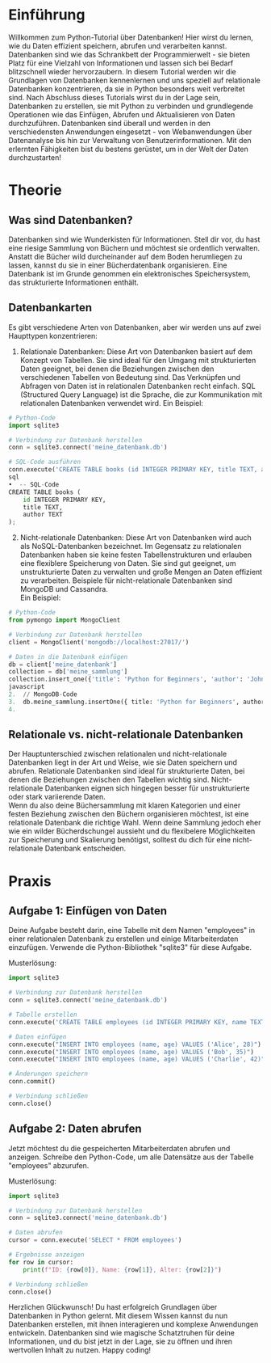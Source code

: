 # Einführung
Willkommen zum Python-Tutorial über Datenbanken! Hier wirst du lernen, wie du Daten effizient speichern, abrufen und verarbeiten kannst. Datenbanken sind wie das Schrankbett der Programmierwelt - sie bieten Platz für eine Vielzahl von Informationen und lassen sich bei Bedarf blitzschnell wieder hervorzaubern. In diesem Tutorial werden wir die Grundlagen von Datenbanken kennenlernen und uns speziell auf relationale Datenbanken konzentrieren, da sie in Python besonders weit verbreitet sind.
Nach Abschluss dieses Tutorials wirst du in der Lage sein, Datenbanken zu erstellen, sie mit Python zu verbinden und grundlegende Operationen wie das Einfügen, Abrufen und Aktualisieren von Daten durchzuführen. Datenbanken sind überall und werden in den verschiedensten Anwendungen eingesetzt - von Webanwendungen über Datenanalyse bis hin zur Verwaltung von Benutzerinformationen. Mit den erlernten Fähigkeiten bist du bestens gerüstet, um in der Welt der Daten durchzustarten!
# Theorie
## Was sind Datenbanken?
Datenbanken sind wie Wunderkisten für Informationen. Stell dir vor, du hast eine riesige Sammlung von Büchern und möchtest sie ordentlich verwalten. Anstatt die Bücher wild durcheinander auf dem Boden herumliegen zu lassen, kannst du sie in einer Bücherdatenbank organisieren. Eine Datenbank ist im Grunde genommen ein elektronisches Speichersystem, das strukturierte Informationen enthält.
## Datenbankarten
Es gibt verschiedene Arten von Datenbanken, aber wir werden uns auf zwei Haupttypen konzentrieren:
1.	Relationale Datenbanken: Diese Art von Datenbanken basiert auf dem Konzept von Tabellen. Sie sind ideal für den Umgang mit strukturierten Daten geeignet, bei denen die Beziehungen zwischen den verschiedenen Tabellen von Bedeutung sind. Das Verknüpfen und Abfragen von Daten ist in relationalen Datenbanken recht einfach. SQL (Structured Query Language) ist die Sprache, die zur Kommunikation mit relationalen Datenbanken verwendet wird.
Ein Beispiel:
```python
# Python-Code
import sqlite3

# Verbindung zur Datenbank herstellen
conn = sqlite3.connect('meine_datenbank.db')

# SQL-Code ausführen
conn.execute('CREATE TABLE books (id INTEGER PRIMARY KEY, title TEXT, author TEXT)')
sql
•  -- SQL-Code
CREATE TABLE books (
    id INTEGER PRIMARY KEY,
    title TEXT,
    author TEXT
);
```
2.  Nicht-relationale Datenbanken: Diese Art von Datenbanken wird auch als NoSQL-Datenbanken bezeichnet. Im Gegensatz zu relationalen Datenbanken haben sie keine festen Tabellenstrukturen und erlauben eine flexiblere Speicherung von Daten. Sie sind gut geeignet, um unstrukturierte Daten zu verwalten und große Mengen an Daten effizient zu verarbeiten. Beispiele für nicht-relationale Datenbanken sind MongoDB und Cassandra. <br>
Ein Beispiel:
```python
# Python-Code
from pymongo import MongoClient

# Verbindung zur Datenbank herstellen
client = MongoClient('mongodb://localhost:27017/')

# Daten in die Datenbank einfügen
db = client['meine_datenbank']
collection = db['meine_sammlung']
collection.insert_one({'title': 'Python for Beginners', 'author': 'John Smith'})
javascript
2.	// MongoDB-Code
3.	db.meine_sammlung.insertOne({ title: 'Python for Beginners', author: 'John Smith' });
4.	
```
## Relationale vs. nicht-relationale Datenbanken
Der Hauptunterschied zwischen relationalen und nicht-relationale Datenbanken liegt in der Art und Weise, wie sie Daten speichern und abrufen. Relationale Datenbanken sind ideal für strukturierte Daten, bei denen die Beziehungen zwischen den Tabellen wichtig sind. Nicht-relationale Datenbanken eignen sich hingegen besser für unstrukturierte oder stark variierende Daten. <br>
Wenn du also deine Büchersammlung mit klaren Kategorien und einer festen Beziehung zwischen den Büchern organisieren möchtest, ist eine relationale Datenbank die richtige Wahl. Wenn deine Sammlung jedoch eher wie ein wilder Bücherdschungel aussieht und du flexibelere Möglichkeiten zur Speicherung und Skalierung benötigst, solltest du dich für eine nicht-relationale Datenbank entscheiden. <br>
# Praxis
## Aufgabe 1: Einfügen von Daten
Deine Aufgabe besteht darin, eine Tabelle mit dem Namen "employees" in einer relationalen Datenbank zu erstellen und einige Mitarbeiterdaten einzufügen. Verwende die Python-Bibliothek "sqlite3" für diese Aufgabe. <br>

Musterlösung:

```python
import sqlite3

# Verbindung zur Datenbank herstellen
conn = sqlite3.connect('meine_datenbank.db')

# Tabelle erstellen
conn.execute('CREATE TABLE employees (id INTEGER PRIMARY KEY, name TEXT, age INTEGER)')

# Daten einfügen
conn.execute("INSERT INTO employees (name, age) VALUES ('Alice', 28)")
conn.execute("INSERT INTO employees (name, age) VALUES ('Bob', 35)")
conn.execute("INSERT INTO employees (name, age) VALUES ('Charlie', 42)")

# Änderungen speichern
conn.commit()

# Verbindung schließen
conn.close()
```

## Aufgabe 2: Daten abrufen
Jetzt möchtest du die gespeicherten Mitarbeiterdaten abrufen und anzeigen. Schreibe den Python-Code, um alle Datensätze aus der Tabelle "employees" abzurufen. <br>

Musterlösung: 

```python
import sqlite3

# Verbindung zur Datenbank herstellen
conn = sqlite3.connect('meine_datenbank.db')

# Daten abrufen
cursor = conn.execute('SELECT * FROM employees')

# Ergebnisse anzeigen
for row in cursor:
    print(f"ID: {row[0]}, Name: {row[1]}, Alter: {row[2]}")

# Verbindung schließen
conn.close()
```
Herzlichen Glückwunsch! Du hast erfolgreich Grundlagen über Datenbanken in Python gelernt. Mit diesem Wissen kannst du nun Datenbanken erstellen, mit ihnen interagieren und komplexe Anwendungen entwickeln. Datenbanken sind wie magische Schatztruhen für deine Informationen, und du bist jetzt in der Lage, sie zu öffnen und ihren wertvollen Inhalt zu nutzen. Happy coding!
